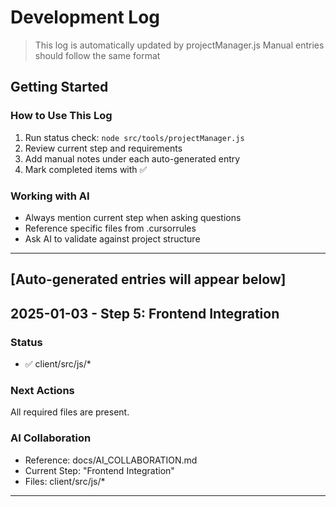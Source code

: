# Development Log

> This log is automatically updated by projectManager.js
> Manual entries should follow the same format

## Getting Started

### How to Use This Log
1. Run status check: `node src/tools/projectManager.js`
2. Review current step and requirements
3. Add manual notes under each auto-generated entry
4. Mark completed items with ✅

### Working with AI
- Always mention current step when asking questions
- Reference specific files from .cursorrules
- Ask AI to validate against project structure

---

## [Auto-generated entries will appear below]


## 2025-01-03 - Step 5: Frontend Integration

### Status
- ✅ client/src/js/*

### Next Actions
All required files are present.

### AI Collaboration
- Reference: docs/AI_COLLABORATION.md
- Current Step: "Frontend Integration"
- Files: client/src/js/*

---
